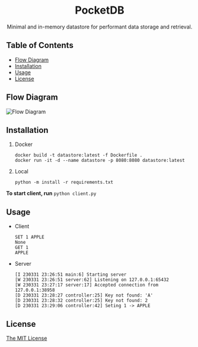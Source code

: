 <h1 align="center">PocketDB</h1>

<p align="center">
  Minimal and in-memory datastore for performant data storage and retrieval.
</p>

## Table of Contents

- [Flow Diagram](#flow-diagram)
- [Installation](#installation)
- [Usage](#usage)
- [License](#license)


## Flow Diagram
![Flow Diagram](https://ik.imagekit.io/5jrct2yttdr/pocketdb_WUIqhwFEB.png?updatedAt=1691185101806)

## Installation

1. Docker
    ```
    docker build -t datastore:latest -f Dockerfile .
    docker run -it -d --name datastore -p 8080:8080 datastore:latest
    ```

2. Local
    ```
    python -m install -r requirements.txt
    ```

**To start client, run** `python client.py`

## Usage
* Client
    ```
    SET 1 APPLE
    None
    GET 1
    APPLE
    ```
* Server
    ```
    [I 230331 23:26:51 main:6] Starting server
    [W 230331 23:26:51 server:62] Listening on 127.0.0.1:65432
    [W 230331 23:27:17 server:17] Accepted connection from 127.0.0.1:38958
    [D 230331 23:28:27 controller:25] Key not found: 'A'
    [D 230331 23:28:32 controller:25] Key not found: 2
    [D 230331 23:29:06 controller:42] Seting 1 -> APPLE
    ```

## License

[The MIT License](https://choosealicense.com/licenses/mit/)
